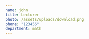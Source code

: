 ```yaml
---
name: john
title: Lecturer
photo: /assets/uploads/download.png
phone: "123456"
department: math
---
```

